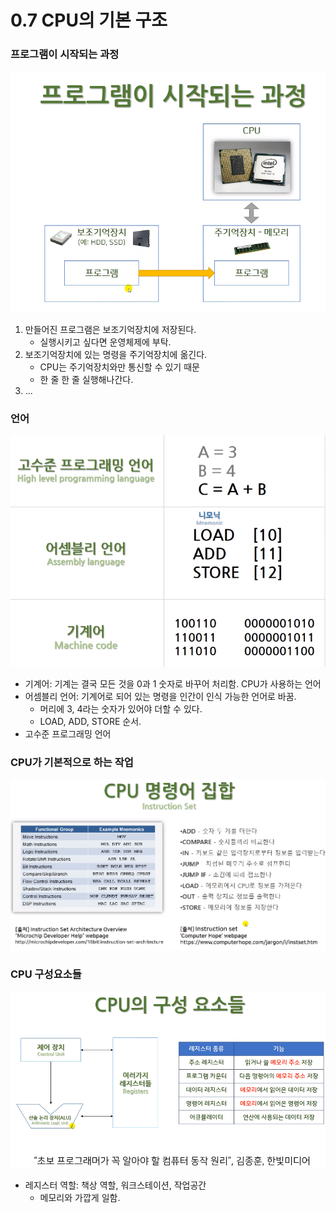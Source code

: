 # 0.7 CPU의 기본 구조

### 프로그램이 시작되는 과정
![](../images/chapter0/comp12.png)

1. 만들어진 프로그램은 보조기억장치에 저장된다.
    - 실행시키고 싶다면 운영체제에 부탁.
2. 보조기억장치에 있는 명령을 주기억장치에 옮긴다.
    - CPU는 주기억장치와만 통신할 수 있기 때문
    - 한 줄 한 줄 실행해나간다.
3. ...


### 언어
![](../images/chapter0/comp13.png)

* 기계어: 기계는 결국 모든 것을 0과 1 숫자로 바꾸어 처리함. CPU가 사용하는 언어
* 어셈블리 언어: 기계어로 되어 있는 명령을 인간이 인식 가능한 언어로 바꿈.
    - 머리에 3, 4라는 숫자가 있어야 더할 수 있다.
    - LOAD, ADD, STORE 순서.
* 고수준 프로그래밍 언어

### CPU가 기본적으로 하는 작업
![](../images/chapter0/comp14.png)

### CPU 구성요소들
![](../images/chapter0/comp15.png)

* 레지스터 역할: 책상 역할, 워크스테이션, 작업공간
    - 메모리와 가깝게 일함.